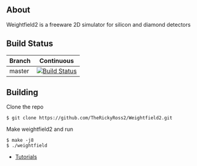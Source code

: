 ## About

Weightfield2 is a freeware 2D simulator for silicon and diamond detectors

## Build Status
| Branch | Continuous | 
|--------|------------|
| master |[![Build Status](http://192.168.1.10:8080/job/Weightfield2/badge/icon)](http://192.168.1.10:8080/job/Weightfield2/) | 

## Building
Clone the repo

    $ git clone https://github.com/TheRickyRoss2/Weightfield2.git
    
Make weightfield2 and run

    $ make -j8
    $ ./weightfield
    
- [Tutorials](http://personalpages.to.infn.it/~cartigli/Weightfield2/Manual.html)


